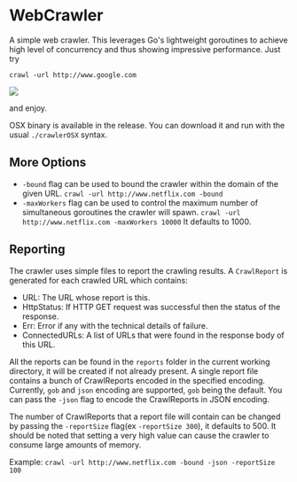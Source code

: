 # WebCrawler

A simple web crawler. This leverages Go's lightweight goroutines to achieve high level of concurrency and thus showing impressive performance. Just try

`crawl -url http://www.google.com`

![](demo.gif)

and enjoy.

OSX binary is available in the release. You can download it and run with the usual `./crawlerOSX` syntax.

## More Options

- `-bound` flag can be used to bound the crawler within the domain of the given URL.
`crawl -url http://www.netflix.com -bound`
- `-maxWorkers` flag can be used to control the maximum number of simultaneous goroutines the crawler will spawn.
`crawl -url http://www.netflix.com -maxWorkers 10000`
It defaults to 1000.

## Reporting

The crawler uses simple files to report the crawling results. A `CrawlReport` is generated for each crawled URL which contains:
- URL: The URL whose report is this.
- HttpStatus: If HTTP GET request was successful then the status of the response.
- Err: Error if any with the technical details of failure.
- ConnectedURLs: A list of URLs that were found in the response body of this URL.

All the reports can be found in the `reports` folder in the current working directory, it will be created if not already present. A single report file contains a bunch of CrawlReports encoded in the specified encoding. Currently, `gob` and `json` encoding are supported, `gob` being the default. You can pass the `-json` flag to encode the CrawlReports in JSON encoding.

The number of CrawlReports that a report file will contain can be changed by passing the `-reportSize` flag(ex `-reportSize 300`), it defaults to 500. It should be noted that setting a very high value can cause the crawler to consume large amounts of memory.

Example: `crawl -url http://www.netflix.com -bound -json -reportSize 100`
